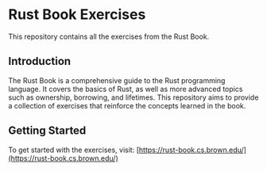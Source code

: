 # Rust Book Exercises

This repository contains all the exercises from the Rust Book.

## Introduction

The Rust Book is a comprehensive guide to the Rust programming language. It covers the basics of Rust, as well as more advanced topics such as ownership, borrowing, and lifetimes. This repository aims to provide a collection of exercises that reinforce the concepts learned in the book.

## Getting Started

To get started with the exercises, visit: [https://rust-book.cs.brown.edu/](https://rust-book.cs.brown.edu/)
